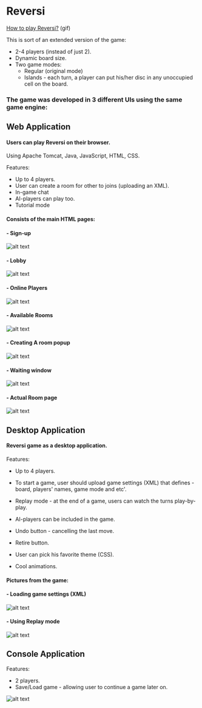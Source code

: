 # Reversi

[How to play Reversi?](https://gifs.com/gif/how-to-play-othello-or-reversi-xvPk5J) (gif)

This is sort of an extended version of the game:
* 2-4 players (instead of just 2).
* Dynamic board size.
* Two game modes:
  * Regular (original mode)
  * Islands - each turn, a player can put his/her disc in any unoccupied cell on the board.

### The game was developed in <b>3</b> different UIs using the same game engine:

## Web Application

#### Users can play Reversi on their browser.

Using Apache Tomcat, Java, JavaScript, HTML, CSS.

Features:
- Up to 4 players.
- User can create a room for other to joins (uploading an XML).
- In-game chat
- AI-players can play too.
- Tutorial mode

#### Consists of the main HTML pages:
#### - Sign-up
![alt text](https://i.imgur.com/Jymq35c.jpg)
#### - Lobby
![alt text](https://i.ibb.co/4PhxzcM/5alt.png)
#### - Online Players
![alt text](https://i.ibb.co/HKFpc8K/6alt.png)
#### - Available Rooms
![alt text](https://i.ibb.co/SsZwsNV/8altalt.png)
#### - Creating A room popup
![alt text](https://i.ibb.co/N9z8QPY/7alt.png)
#### - Waiting window
![alt text](https://i.imgur.com/OY3bLWk.png)
#### - Actual Room page
![alt text](https://i.imgur.com/QUdqTrU.png)

## Desktop Application
#### Reversi game as a desktop application.

Features:
- Up to 4 players.
- To start a game, user should upload game settings (XML) that defines - board, players' names, game mode and etc'.


- Replay mode - at the end of a game, users can watch the turns play-by-play.
- AI-players can be included in the game.
- Undo button - cancelling the last move.
- Retire button.
- User can pick his favorite theme (CSS).
- Cool animations. 

#### Pictures from the game:
#### - Loading game settings (XML)
![alt text](https://i.imgur.com/3aC5mYT.png)
#### - Using Replay mode
![alt text](https://i.imgur.com/AxeBice.png)

## Console Application

Features:
- 2 players.
- Save/Load game - allowing user to continue a game later on.

![alt text](https://i.ibb.co/cNZQRbG/1.png)
